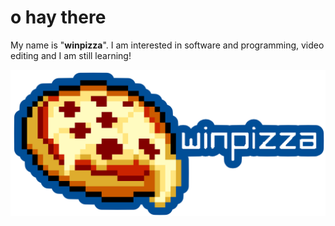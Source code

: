 # o hay there
My name is "**winpizza**". I am interested in software and programming, video editing and I am still learning!

![alt text](https://github.com/wpza/wpza/blob/main/winpizza%20logo.png)

